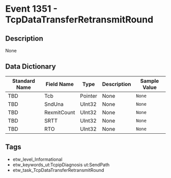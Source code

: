 # Event 1351 - TcpDataTransferRetransmitRound

## Description
None

## Data Dictionary
|Standard Name|Field Name|Type|Description|Sample Value|
|---|---|---|---|---|
|TBD|Tcb|Pointer|None|`None`|
|TBD|SndUna|UInt32|None|`None`|
|TBD|RexmitCount|UInt32|None|`None`|
|TBD|SRTT|UInt32|None|`None`|
|TBD|RTO|UInt32|None|`None`|

## Tags
* etw_level_Informational
* etw_keywords_ut:TcpipDiagnosis ut:SendPath
* etw_task_TcpDataTransferRetransmitRound